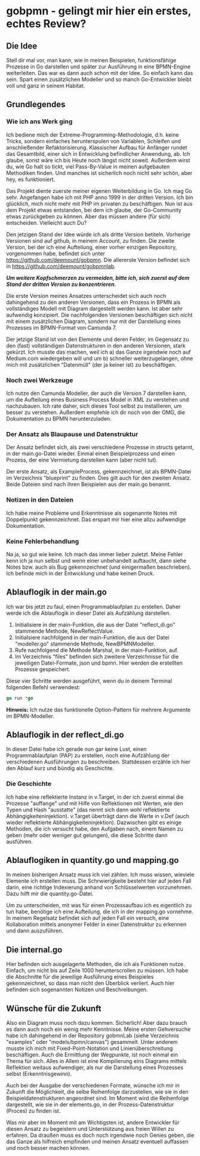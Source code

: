 # gobpmn - gelingt mir hier ein erstes, echtes Review?

## Die Idee

Stell dir mal vor, man kann, wie in meinen Beispielen, funktionsfähige Prozesse in Go darstellen und später zur Ausführung in eine BPMN-Engine weiterleiten. Das war es dann auch schon mit der Idee. So einfach kann das sein. Spart einen zusätzlichen Modeller und so manch Go-Entwickler bleibt voll und ganz in seinem Habitat.

## Grundlegendes

### Wie ich ans Werk ging

Ich bediene mich der Extreme-Programming-Methodologie, d.h. keine Tricks, sondern einfaches herunterspulen von Variablen, Schleifen und anschließender Refaktorisierung. Klassischer Aufbau für Anfänger rundet das Gesamtbild, einer sich in Entwicklung befindlicher Anwendung, ab. Ich glaube, sonst wäre ich bis Heute noch längst nicht soweit. Außerdem wirst du, wie Go halt so tickt, viel Pass-By-Value in meinen aufgebauten Methodiken finden. Und manches ist sicherlich noch nicht sehr schön, aber hey, es funktioniert.

Das Projekt diente zuerste meiner eigenen Weiterbildung in Go. Ich mag Go sehr. Angefangen habe ich mit PHP anno 1999 in der dritten Version.
Ich bin glücklich, mich nicht mehr mit PHP im privaten zu beschäftigen. Nun ist aus dem Projekt etwas entstanden, bei dem ich glaube, der Go-Community etwas zurückgeben zu können. Aber das müssen andere (für sich) entscheiden. Vielleicht auch Du?

Den jetzigen Stand der Idee würde ich als dritte Version betiteln. Vorherige Versionen sind auf github, in meinem Account, zu finden.
Die zweite Version, bei der ich eine Aufteilung, einer vorher einzigen Repository, vorgenommen habe, befindet sich unter https://github.com/deemount/gobpmn. Die allererste Version befindet sich in https://github.com/deemount/gobpmnlab.

***Um weitere Kopfschmerzen zu vermeiden, bitte ich, sich zuerst auf dem Stand der dritten Version zu konzentrieren.***

Die erste Version meines Ansatzes unterscheidet sich auch noch dahingehend zu den anderen Versionen, dass ein Prozess in BPMN als vollständiges Modell mit Diagram dargestellt werden kann. Ist aber sehr aufwendig konzipiert. Die nachfolgenden Versionen beschäftigen sich nicht mit einem zusätzlichen Diagram, sondern nur mit der Darstellung eines Prozesses im BPMN-Format von Camunda 7.

Der jetzige Stand ist von den Elemente und deren Felder, im Gegensatz zu den (fast) vollständigen Datenstrukturen in den anderen Versionen, stark gekürzt. Ich musste das machen, weil ich a) das Ganze irgendwie noch auf Medium.com wiedergeben will und um b) schneller weiterzugelangen, ohne mich mit zusätzlichen "Datenmüll" (der ja keiner ist) zu beschäftigen.

### Noch zwei Werkzeuge

Ich nutze den Camunda Modeller, der auch die Version 7 darstellen kann, um die Aufteilung eines Business Process Model in XML zu verstehen und nachzubauen. Ich rate daher, sich dieses Tool selbst zu installieren, um besser zu verstehen. Außerdem empfehle ich dir noch von der OMG, die Dokumentation zu BPMN herunterzuladen.

### Der Ansatz als Blaupause und Datenstruktur

Der Ansatz befindet sich, als zwei verschiedene Prozesse in structs getarnt, in der main.go-Datei wieder.
Einmal einen Beispielprozess und einen Prozess, der eine Vermietung darstellen kann (aber nicht tut).

Der erste Ansatz, als ExampleProcess, gekennzeichnet, ist als BPMN-Datei im Verzeichnis "blueprint" zu finden.
Dies gilt auch für den zweiten Ansatz. Beide Dateien sind nach ihren Beispielen aus der main.go benannt.

### Notizen in den Dateien

Ich habe meine Probleme und Erkenntnisse als sogenannte Notes mit Doppelpunkt gekennzeichnet. Das erspart mir hier eine allzu aufwendige Dokumentation.

### Keine Fehlerbehandlung

Na ja, so gut wie keine. Ich mach das immer lieber zuletzt. Meine Fehler kenn ich ja nun selbst und wenn einer unbehandelt auftaucht, dann siehe Notes bzw. auch als Bug gekennzeichnet (und einigermaßen beschrieben). Ich befinde mich in der Entwicklung und habe keinen Druck.

## Ablauflogik in der main.go

Ich war bis jetzt zu faul, einen Programmablaufplan zu erstellen. Daher werde ich die Ablauflogik in dieser Datei als Aufzählung darstellen.

1. Initialisiere in der main-Funktion, die aus der Datei "reflect_di.go" stammende Methode, NewReflectValue.
2. Initialsiere nachfolgend in der main-Funktion, die aus der Datei "modeller.go" stammende Methode, NewBPMNModeller.
3. Rufe nachfolgend die Methode Marshal, in der main-Funktion, auf.
4. Im Verzeichnis "files" befinden sich zweitere Verzeichnisse für die jeweiligen Datei-Formate, json und bpmn.
   Hier werden die erstellten Prozesse gespeichert.

Diese vier Schritte werden ausgeführt, wenn du in deinem Terminal folgenden Befehl verwendest:

```go
go run *go
```

**Hinweis:** Ich nutze das funktionelle Option-Pattern für mehrere Argumente im BPMN-Modeller.

## Ablauflogik in der reflect_di.go

In dieser Datei habe ich gerade nun gar keine Lust, einen Programmablaufplan (PAP) zu erstellen, noch eine Aufzählung der verschiedenen Ausführungen zu beschreiben. Stattdessen erzähle ich hier den Ablauf kurz und bündig als Geschichte.

### Die Geschichte

Ich habe eine reflektierte Instanz in v.Target, in der ich zuerst einmal die Prozesse "auffange" und mit Hilfe von Reflektionen mit Werten, wie den Typen und Hash "ausstatte" (das nennt sich dann wohl reflektierte Abhängigkeiteninjektion). v.Target überträgt dann die Werte in v.Def (auch wieder reflektierte Abhängigkeiteninjektion). Dazwischen gibt es einige Methoden, die ich versucht habe, den Aufgaben nach, einem Namen zu geben (mehr oder weniger gut gelungen), die diese Schritte dann ausführen.

## Ablauflogiken in quantity.go und mapping.go

In meinen bisherigen Ansatz muss ich viel zählen. Ich muss wissen, wieviele Elemente ich erstellen muss. Die Schrwierigkeite besteht hier auf jeden Fall darin, eine richtige Indexierung anhand von Schlüsselwerten vorzunehmen. Dazu hilft mir die quantity.go-Datei.

Um zu unterscheiden, mit was für einen Prozessaufbau ich es eigentlich zu tun habe, benötige ich eine Aufteilung, die ich in der mapping.go vornehme. In meinem Regelsatz befindet sich auf jeden Fall ein versuch, eine Kollaboration mittels anonymer Felder in einer Datenstruktur zu erkennen und dann auszuführen.

## Die internal.go

Hier befinden sich ausgelagerte Methoden, die ich als Funktionen nutze. Einfach, um nicht bis auf Zeile 1000 herunterscrollen zu müssen. Ich habe die Abschnitte für die jeweilige Ausführung eines Beispieles gekennzeichnet, so dass man nicht den Überblick verliert. Auch hier befinden sich sogenannten Notizen und Beschreibungen.

## Wünsche für die Zukunft

Also ein Diagram muss noch dazu kommen. Sicherlich! Aber dazu brauch es dann auch noch ein wenig mehr Kenntnisse. Meine ersten Gehversuche habe ich dahingehend in der Repository gobmnLab (siehe Verzeichnis "examples" oder "models/bpmn/canvas") gesammelt. Unter anderem musste ich mich mit Fixed-Point-Notation und Linienüberschreitung beschäftigen. Auch die Ermittlung der Wegpunkte, ist noch einmal ein Thema für sich. Alles in Allem ist eine Kompilierung eins Diagrams mittels Reflektion weitaus aufwendiger, als nur die Darstellung eines Prozesses selbst (Erkenntnisgewinn).

Auch bei der Ausgabe der verschiedenen Formate, wünsche ich mir in Zukunft die Möglichkeit, die selbe Reihenfolge darzustellen, wie sie in den Beispieldatenstrukturen angeordnet sind. Im Moment wird die Reihenfolge dargestellt, wie sie in der elements.go, in der Prozess-Datenstruktur (Proces) zu finden ist.

Was mir aber im Moment mit am Wichtigsten ist, andere Entwickler für diesen Ansatz zu begeistern und Unterstützung aus freien Willen zu erfahren. Da draußen muss es doch noch irgendwie noch Genies geben, die das Ganze als hilfreich empfinden und meinen Ansatz eventuell auffassen und noch besser machen können.
